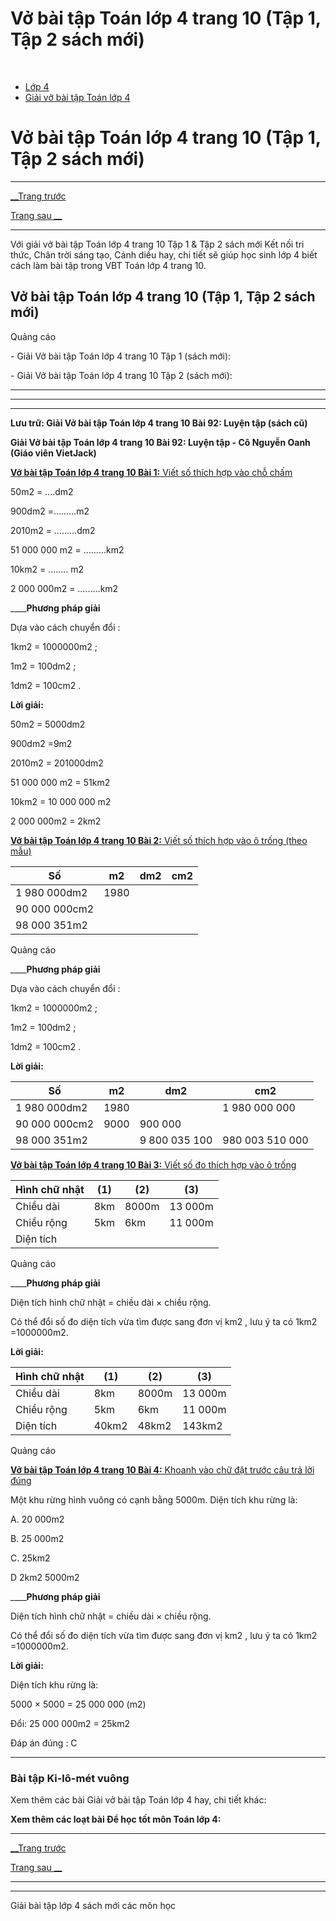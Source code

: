 # Vở bài tập Toán lớp 4 trang 10 (Tập 1, Tập 2 sách mới)

﻿

  * [Lớp 4](https://vietjack.com/series/lop-4.jsp)
  * [Giải vở bài tập Toán lớp 4](https://vietjack.com/giai-vo-bai-tap-toan-4/index.jsp)



# Vở bài tập Toán lớp 4 trang 10 (Tập 1, Tập 2 sách mới)

* * *

[__Trang trước](https://vietjack.com/giai-vo-bai-tap-toan-4/bai-91-ki-lo-met-vuong.jsp)

[Trang sau __](https://vietjack.com/giai-vo-bai-tap-toan-4/bai-93-hinh-binh-hanh.jsp)

* * *

Với giải vở bài tập Toán lớp 4 trang 10 Tập 1 & Tập 2 sách mới Kết nối tri thức, Chân trời sáng tạo, Cánh diều hay, chi tiết sẽ giúp học sinh lớp 4 biết cách làm bài tập trong VBT Toán lớp 4 trang 10.

## Vở bài tập Toán lớp 4 trang 10 (Tập 1, Tập 2 sách mới)

Quảng cáo

\- Giải Vở bài tập Toán lớp 4 trang 10 Tập 1 (sách mới):

\- Giải Vở bài tập Toán lớp 4 trang 10 Tập 2 (sách mới):

* * *

* * *

* * *

**Lưu trữ: Giải Vở bài tập Toán lớp 4 trang 10 Bài 92: Luyện tập (sách cũ)**

**Giải Vở bài tập Toán lớp 4 trang 10 Bài 92: Luyện tập - Cô Nguyễn Oanh (Giáo viên VietJack)**

[**Vở bài tập Toán lớp 4 trang 10 Bài 1:** Viết số thích hợp vào chỗ chấm ](https://vietjack.com/giai-vo-bai-tap-toan-4/bai-1-trang-10-vbt-toan-4-tap-2.jsp)

50m2 = ….dm2

900dm2 =………m2

2010m2 = ………dm2

51 000 000 m2 = ………km2

10km2 = …….. m2

2 000 000m2 = ………km2

____**Phương pháp giải**

Dựa vào cách chuyển đổi :

1km2 = 1000000m2 ;

1m2 = 100dm2 ;

1dm2 = 100cm2 .

**Lời giải:**

50m2 = 5000dm2

900dm2 =9m2

2010m2 = 201000dm2

51 000 000 m2 = 51km2

10km2 = 10 000 000 m2

2 000 000m2 = 2km2

[**Vở bài tập Toán lớp 4 trang 10 Bài 2:** Viết số thích hợp vào ô trống (theo mẫu) ](https://vietjack.com/giai-vo-bai-tap-toan-4/bai-2-trang-10-vbt-toan-4-tap-2.jsp)

Số |  m2 |  dm2 |  cm2  
---|---|---|---  
1 980 000dm2 |  1980 |  |   
90 000 000cm2 |  |  |   
98 000 351m2 |  |  |   
  
Quảng cáo

____**Phương pháp giải**

Dựa vào cách chuyển đổi :

1km2 = 1000000m2 ;

1m2 = 100dm2 ;

1dm2 = 100cm2 .

**Lời giải:**

Số |  m2 |  dm2 |  cm2  
---|---|---|---  
1 980 000dm2 |  1980 |  |  1 980 000 000  
90 000 000cm2 |  9000 |  900 000 |   
98 000 351m2 |  |  9 800 035 100 |  980 003 510 000  
  
[**Vở bài tập Toán lớp 4 trang 10 Bài 3:** Viết số đo thích hợp vào ô trống ](https://vietjack.com/giai-vo-bai-tap-toan-4/bai-3-trang-10-vbt-toan-4-tap-2.jsp)

Hình chữ nhật |  (1) |  (2) |  (3)  
---|---|---|---  
Chiều dài | 8km  |  8000m |  13 000m  
Chiều rộng |  5km |  6km |  11 000m  
Diện tích |  |  |   
  
Quảng cáo

____**Phương pháp giải**

Diện tích hình chữ nhật = chiều dài × chiều rộng.

Có thể đổi số đo diện tích vừa tìm được sang đơn vị km2 , lưu ý ta có 1km2 =1000000m2.

**Lời giải:**

Hình chữ nhật |  (1) |  (2) |  (3)  
---|---|---|---  
Chiều dài | 8km  |  8000m |  13 000m  
Chiều rộng |  5km |  6km |  11 000m  
Diện tích |  40km2 |  48km2 |  143km2  
  
Quảng cáo

[**Vở bài tập Toán lớp 4 trang 10 Bài 4:** Khoanh vào chữ đặt trước câu trả lời đúng ](https://vietjack.com/giai-vo-bai-tap-toan-4/bai-4-trang-10-vbt-toan-4-tap-2.jsp)

Một khu rừng hình vuông có cạnh bằng 5000m. Diện tích khu rừng là:

A. 20 000m2

B. 25 000m2

C. 25km2

D 2km2 5000m2

____**Phương pháp giải**

Diện tích hình chữ nhật = chiều dài × chiều rộng.

Có thể đổi số đo diện tích vừa tìm được sang đơn vị km2 , lưu ý ta có 1km2 =1000000m2.

**Lời giải:**

Diện tích khu rừng là:

5000 × 5000 = 25 000 000 (m2)

Đổi: 25 000 000m2 = 25km2

Đáp án đúng : C

* * *

### **Bài tập Ki-lô-mét vuông**

Xem thêm các bài Giải vở bài tập Toán lớp 4 hay, chi tiết khác:

**Xem thêm các loạt bài Để học tốt môn Toán lớp 4:**

* * *

[__Trang trước](https://vietjack.com/giai-vo-bai-tap-toan-4/bai-91-ki-lo-met-vuong.jsp)

[Trang sau __](https://vietjack.com/giai-vo-bai-tap-toan-4/bai-93-hinh-binh-hanh.jsp)

* * *

* * *

Giải bài tập lớp 4 sách mới các môn học
